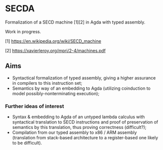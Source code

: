 # SECDA

Formalization of a SECD machine [1][2] in Agda with typed assembly.

Work in progress.

[1] https://en.wikipedia.org/wiki/SECD_machine

[2] https://xavierleroy.org/mpri/2-4/machines.pdf

## Aims
- Syntactical formalization of typed assembly, giving a higher assurance in compilers to this instruction set;
- Semantics by way of an embedding to Agda (utilizing coinduction to model possibly-nonterminating execution);

### Further ideas of interest
- Syntax & embedding to Agda of an untyped lambda calculus with syntactical translation to SECD instructions and proof of preservation of semantics by this translation, thus proving correctness (difficult?);
- Compilation from our typed assembly to x86 / ARM assembly (translation from stack-based architecture to a register-based one likely to be difficult).
